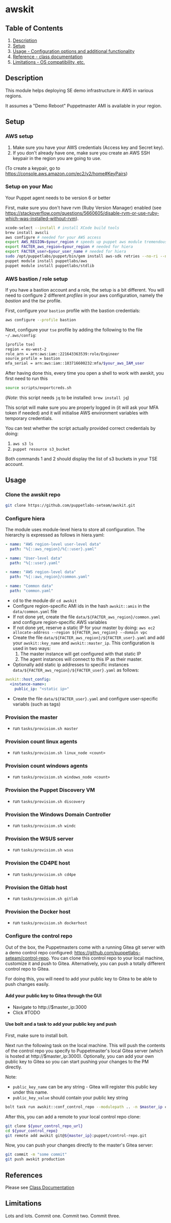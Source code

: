 # awskit

## Table of Contents

1. [Description](#description)
2. [Setup](#setup)
3. [Usage - Configuration options and additional functionality](#usage)
4. [Reference - class documentation](REFERENCE.md)
5. [Limitations - OS compatibility, etc.](#limitations)

## Description

This module helps deploying SE demo infrastructure in AWS in various regions.

It assumes a "Demo Reboot" Puppetmaster AMI is available in your region.

## Setup

### AWS setup

1. Make sure you have your AWS credentials (Access key and Secret key).
2. If you don't already have one, make sure you create an AWS SSH keypair in the region you are going to use.

(To create a keypair, go to <https://console.aws.amazon.com/ec2/v2/home#KeyPairs>)

### Setup on your Mac

Your Puppet agent needs to be version 6 or better

First, make sure you don't have rvm (Ruby Version Manager) enabled (see https://stackoverflow.com/questions/5660605/disable-rvm-or-use-ruby-which-was-installed-without-rvm).

```bash
xcode-select --install # install XCode build tools
brew install awscli
aws configure # needed for your AWS access
export AWS_REGION=$your_region # speeds up puppet aws module tremendously
export FACTER_aws_region=$your_region # needed for hiera
export FACTER_user=$your_user_name # needed for hiera
sudo /opt/puppetlabs/puppet/bin/gem install aws-sdk retries --no-ri --no-rdoc
puppet module install puppetlabs/aws
puppet module install puppetlabs/stdlib
```

### AWS bastion / role setup

If you have a bastion account and a role, the setup is a bit different.
You will need to configure 2 different _profiles_ in your aws configuration, namely the _bastion_ and the _tse_ profile.

First, configure your `bastion` profile with the bastion credentials:

```bash
aws configure --profile bastion
```

Next, configure your `tse` profile by adding the following to the file `~/.aws/config`:

```bash
[profile tse]
region = eu-west-2
role_arn = arn:aws:iam::221643363539:role/Engineer
source_profile = bastion
mfa_serial = arn:aws:iam::103716600232:mfa/$your_aws_IAM_user
```

After having done this, every time you open a shell to work with awskit, you first need to run this

```bash
source scripts/exportcreds.sh
```

(_Note_: this script needs `jq` to be installed: `brew install jq`)

This script will make sure you are properly logged in (it will ask your MFA token if needed) and it will initialise AWS environment variables with temporary credentials.

You can test whether the script actually provided correct credentials by doing:

1. `aws s3 ls`
2. `puppet resource s3_bucket`

Both commands 1 and 2 should display the list of s3 buckets in your TSE account.

## Usage

### Clone the awskit repo

```bash
git clone https://github.com/puppetlabs-seteam/awskit.git
```

### Configure hiera

The module uses module-level hiera to store all configuration. The hierarchy is expressed as follows in hiera.yaml:

```yaml
- name: "AWS region-level user-level data"
  path: "%{::aws_region}/%{::user}.yaml"

- name: "User-level data"
  path: "%{::user}.yaml"

- name: "AWS region-level data"
  path: "%{::aws_region}/common.yaml"

- name: "Common data"
  path: "common.yaml"
```

- cd to the module dir `cd awskit`
- Configure region-specific AMI ids in the hash `awskit::amis` in the `data/common.yaml` file
- If not done yet, create the file `data/${FACTER_aws_region}/common.yaml` and configure
  region-specific AWS variables
- If not done yet, reserve a static IP for your master by doing:
  `aws ec2 allocate-address --region ${FACTER_aws_region} --domain vpc`
- Create the file `data/${FACTER_aws_region}/${FACTER_user}.yaml` and add
  your `awskit::key_name` and `awskit::master_ip`. This configuration is used in two ways:
  1. The master instance will get configured with that static IP
  2. The agent instances will connect to this IP as their master.
- Optionally add static ip addresses to specific instances `data/${FACTER_aws_region}/${FACTER_user}.yaml` as follows:

```yaml
awskit::host_config:
  <instance-name>:
    public_ip: "<static ip>"
```

- Create the file `data/${FACTER_user}.yaml` and configure user-specific variabls (such as tags)

### Provision the master

- run `tasks/provision.sh master`

### Provision count linux agents

- run `tasks/provision.sh linux_node <count>`

### Provision count windows agents

- run `tasks/provision.sh windows_node <count>`

### Provision the Puppet Discovery VM

- run `tasks/provision.sh discovery`

### Provision the Windows Domain Controller

- run `tasks/provision.sh windc`

### Provision the WSUS server

- run `tasks/provision.sh wsus`

### Provision the CD4PE host

- run `tasks/provision.sh cd4pe`

### Provision the Gitlab host

- run `tasks/provision.sh gitlab`

### Provision the Docker host

- run `tasks/provision.sh dockerhost`

### Configure the control repo

Out of the box, the Puppetmasters come with a running Gitea git server with a demo control repo configured: https://github.com/puppetlabs-seteam/control-repo. You can clone this control repo to your local machine, customize it and push to Gitea. Alternatively, you can push a totally different control repo to Gitea.

For doing this, you will need to add your public key to Gitea to be able to push changes easily.

#### Add your public key to Gitea through the GUI

- Navigate to http://$master_ip:3000
- Click <somewhere> #TODO

#### Use bolt and a task to add your public key and push

First, make sure to install bolt.

Next run the following task on the local machine. This will push the contents of the control repo you specify to Puppetmaster's local Gitea server (which is hosted at http://$master_ip:3000). Optionally, you can add your own public key to Gitea so you can start pushing your changes to the PM directly.

Note:

- `public_key_name` can be any string - Gitea will register this public key under this name.
- `public_key_value` should contain your public key string

```bash
bolt task run awskit::conf_control_repo --modulepath .. -n $master_ip control_repo="${your_control_repo_url}" public_key_name=$FACTER_user public_key_value="$(cat ~/.ssh/id_rsa.pub)" -u root -p #--debug --verbose
```

After this, you can add a remote to your local control repo clone:

```bash
git clone ${your_control_repo_url}
cd ${your_control_repo}
git remote add awskit git@${master_ip}:puppet/control-repo.git
```

Now, you can push your changes directly to the master's Gitea server:

```bash
git commit -m "some commit"
git push awskit production
```

## References

Please see [Class Documentation](REFERENCE.md)

## Limitations

Lots and lots.
Commit one.
Commit two.
Commit three.
